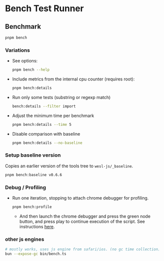 # Bench Test Runner

## Benchmark

```sh
pnpm bench
```

### Variations
- See options:
  ```sh
  pnpm bench --help
  ```

- Include metrics from the internal cpu counter (requires root):
  ```sh
  pnpm bench:details
  ```

- Run only some tests (substring or regexp match)
  ```sh
  bench:details --filter import
  ```

- Adjust the minimum time per benchmark 
  ```sh
  pnpm bench:details --time 5
  ```

- Disable comparison with baseline
  ```sh
  pnpm bench:details --no-baseline
  ```

### Setup baseline version
Copies an earlier version of the tools tree to `wesl-js/_baseline`.
  ```sh
  pnpm bench:baseline v0.6.6
  ```

### Debug / Profiling
- Run one iteration, stopping to attach chrome debugger for profiling.
  ```sh
  pnpm bench:profile
  ```
  - And then launch the chrome debugger and press the green node button, and press play
  to continue execution of the script.
  See instructions [here](https://developer.chrome.com/docs/devtools/performance/nodejs).


### other js engines
```sh
# mostly works, uses js engine from safari/ios. (no gc time collection)
bun --expose-gc bin/bench.ts

```

